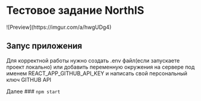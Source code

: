 <h1> Тестовое задание NorthIS </h1>
![Preview](https://imgur.com/a/hwgUDg4)

<h2> Запус приложения </h2>

Для корректной работы нужно создать .env файл(если запускаете проект локально) или добавить переменную окружения на сервере под именем REACT_APP_GITHUB_API_KEY и написать свой персональный ключ GITHUB API

Далее ### `npm start`
